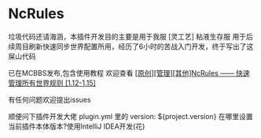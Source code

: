 # NcRules
垃圾代码还请海涵，本插件开发目的主要是用于我服 [灵工艺] 粘液生存服 用于后续周目刷新快速同步世界配置所用，经历了6小时的苦战入门开发，终于写出了这屎山代码

已在MCBBS发布,包含使用教程
欢迎查看 [[原创][管理][其他]NcRules —— 快速管理所有世界规则 [1.12-1.15]](https://www.mcbbs.net/thread-997294-1-1.html)

有任何问题欢迎提出issues

顺便问下插件开发大佬 plugin.yml 里的 version: ${project.version} 在哪里设置当前插件本体版本?使用IntelliJ IDEA开发(花)
